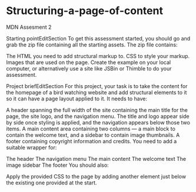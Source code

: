 # Structuring-a-page-of-content
MDN Assesment 2

Starting pointEditSection
To get this assessment started, you should go and grab the zip file containing all the starting assets. The zip file contains:

The HTML you need to add structural markup to.
CSS to style your markup.
Images that are used on the page.
Create the example on your local computer, or alternatively use a site like JSBin or Thimble to do your assessment.

Project briefEditSection
For this project, your task is to take the content for the homepage of a bird watching website and add structural elements to it so it can have a page layout applied to it. It needs to have:

A header spanning the full width of the site containing the main title for the page, the site logo, and the navigation menu. The title and logo appear side by side once styling is applied, and the navigation appears below those two items.
A main content area containing two columns — a main block to contain the welcome text, and a sidebar to contain image thumbnails.
A footer containing copyright information and credits.
You need to add a suitable wrapper for:

The header
The navigation menu
The main content
The welcome text
The image sidebar
The footer
You should also:

Apply the provided CSS to the page by adding another <link> element just below the existing one provided at the start.
